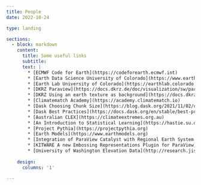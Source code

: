 ```yaml
---
title: People
date: 2022-10-24

type: landing

sections:
  - block: markdown
    content:
      title: Some useful links
      subtitle:
      text: |
        * [ECMWF Code for Earth](https://codeforearth.ecmwf.int)
        * [Earth Data Science University of Colorado](https://www.earthdatascience.org)
        * [Earth Lab University of Colorado](https://earthlab.colorado.edu)
        * [DKRZ Paraview](https://docs.dkrz.de/doc/visualization/sw/paraview/index.html#fe06468cb534a0c98b0dd761838f62b-paraview-1)
        * [DKRZ Using an earth texture as background](https://docs.dkrz.de/doc/visualization/sw/paraview/Filters/earth-texture/index.html)
        * [Climatematch Academy](https://academy.climatematch.io)
        * [Dask Choosing Chunk Size](https://blog.dask.org/2021/11/02/choosing-dask-chunk-sizes)
        * [Dask Best Practices](https://docs.dask.org/en/stable/best-practices.html)
        * [Australian CLEX](https://climateextremes.org.au)
        * [An Introduction to Statistical Learning](https://hastie.su.domains/ISLP/ISLP_website.pdf)
        * [Project Pythia](https://projectpythia.org)
        * [Earth Models](https://www.earthmodels.org)
        * [Integration of ParaView Catalyst with Regional Earth System Model](https://www.kitware.com/integration-of-paraview-catalyst-with-regional-earth-system-model/)
        * [KITWARE A new Embossing Representations Plugin for ParaView](https://www.kitware.com/a-new-embossing-representations-plugin-for-paraview/)
        * [University of Washington Elevation Data](http://research.jisao.washington.edu/data_sets/elevation/)
        
    design:
      columns: '1'

---
```


